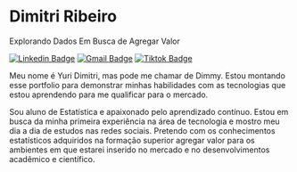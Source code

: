 # Dimitri Ribeiro
Explorando Dados Em Busca de Agregar Valor

[![Linkedin Badge](https://img.shields.io/badge/LinkedIn-0077B5?style=for-the-badge&logo=linkedin&logoColor=white)](https://www.linkedin.com/in/yuri-lima-331136258/)
[![Gmail Badge](https://img.shields.io/badge/Gmail-D14836?style=for-the-badge&logo=gmail&logoColor=white)](mailto:dimitri.limaf@gmail.com)
[![Tiktok Badge](https://img.shields.io/badge/TikTok-000000?style=for-the-badge&logo=tiktok&logoColor=white)](https://www.tiktok.com/@explorandodados)

<p>Meu nome é Yuri Dimitri, mas pode me chamar de Dimmy. Estou montando esse portfolio para demonstrar minhas habilidades com as tecnologias que estou aprendendo para me qualificar para o mercado.</p>
<p>Sou aluno de Estatística e apaixonado pelo aprendizado contínuo. Estou em busca da minha primeira experiência na área de tecnologia e mostro meu dia a dia de estudos nas redes sociais. Pretendo com os conhecimentos estatísticos adquiridos na formação superior agregar valor para os ambientes em que estarei inserido no mercado e no desenvolvimentos acadêmico e científico.</p>

